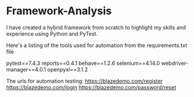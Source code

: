# Framework-Analysis
I have created a hybrid framework from scratch to highlight my skills and experience using Python and PyTest.

Here's a listing of the tools used for automation from the requirements.txt file

pytest==7.4.3
reports==0.4.1
behave==1.2.6
selenium==4.14.0
webdriver-manager==4.0.1
openpyxl==3.1.2

The urls for automation testing:
https://blazedemo.com/register
https://blazedemo.com/login
https://blazedemo.com/password/reset
